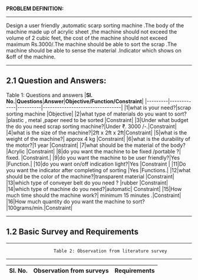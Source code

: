 **PROBLEM DEFINITION:**

***

 Design a user friendly ,automatic scarp sorting machine .The body of the machine made up of acrylic sheet ,the machine should not exceed the volume of 2 cubic feet, the cost of the machine should not exceed maximum Rs.3000/.The machine should be able to sort the scrap .The machine should be able to sense the material .Indicator which shows on &off of the machine.

***
## 2.1 Question and Answers:
  Table 1: Questions and answers
|**Sl. No.**|**Questions**|**Answer**|**Objective/Function/Constraint**|
|---------|-------------|----------|---------------------------------|
|1|what is your need?|scrap sorting machine |Objective|
|2|what type of materials do you want to sort?|plastic , metal ,paper need to be sorted |Constraint|
|3|Under what budget the do you need scrap sorting machine?|Under ₹. 3000 /-.|Constraint|
|4|what is the size of the machine?|2ft x 2ft x 2ft|Constraint|
|5|what is the weight of the machine?| approx 4 kg |Constraint|
|6|what is the durability of the motor?|1 year |Constraint|
|7|what should be the material of the body?|Acrylic |Constraint|
|8|do you want the machine to be fixed /portable ?| fixed. |Constraint.|
|9|do you want the machine to be user friendly?|Yes |Function.|
|10|do you want on/off indication light?|Yes  |Constraint |
|11|Do you want the indicator after completing of sorting |Yes |Functions.|
|12|what should be the color of the machine?|transparent material |Constraint|
|13|which type of conveyer belt do you need ? |rubber |Constraint|
|14|which type of machine do you need?|automatic| Constraint|
|15|How much time should the machine work?| minimum 15 minutes .|Constraint|
|16|How much quantity do you want the machine to sort? |100grams/min.|Constraint|

***

## 1.2 Basic Survey and Requirements

***

                      Table 2: Observation from literature survey

***

|**Sl. No.**|**Observation from surveys**|**Requirements**|
|---------|----------------------------|----------------|
